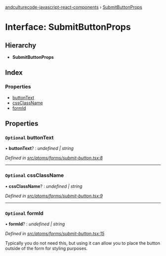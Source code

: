 [andculturecode-javascript-react-components](../README.md) › [SubmitButtonProps](submitbuttonprops.md)

# Interface: SubmitButtonProps

## Hierarchy

* **SubmitButtonProps**

## Index

### Properties

* [buttonText](submitbuttonprops.md#optional-buttontext)
* [cssClassName](submitbuttonprops.md#optional-cssclassname)
* [formId](submitbuttonprops.md#optional-formid)

## Properties

### `Optional` buttonText

• **buttonText**? : *undefined | string*

*Defined in [src/atoms/forms/submit-button.tsx:8](https://github.com/AndcultureCode/AndcultureCode.JavaScript.React.Components/blob/c9cfa12/src/atoms/forms/submit-button.tsx#L8)*

___

### `Optional` cssClassName

• **cssClassName**? : *undefined | string*

*Defined in [src/atoms/forms/submit-button.tsx:9](https://github.com/AndcultureCode/AndcultureCode.JavaScript.React.Components/blob/c9cfa12/src/atoms/forms/submit-button.tsx#L9)*

___

### `Optional` formId

• **formId**? : *undefined | string*

*Defined in [src/atoms/forms/submit-button.tsx:15](https://github.com/AndcultureCode/AndcultureCode.JavaScript.React.Components/blob/c9cfa12/src/atoms/forms/submit-button.tsx#L15)*

Typically you do not need this, but using it can allow you to
place the button outside of the form for styling purposes.
